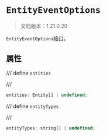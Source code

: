 # `EntityEventOptions`

> 文档版本：1.21.0.20

`EntityEventOptions`接口。

## 属性

/// define
`entities`


///

```js
entities: Entity[] | undefined;
```


/// define
`entityTypes`


///

```js
entityTypes: string[] | undefined;
```

